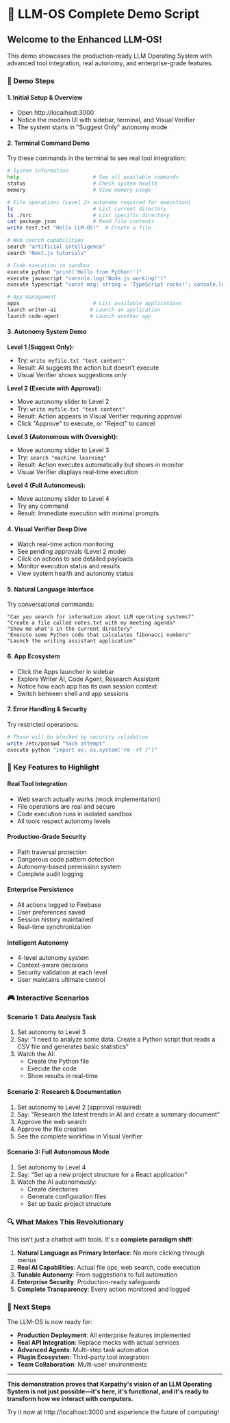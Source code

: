 # 🚀 LLM-OS Complete Demo Script

## Welcome to the Enhanced LLM-OS!

This demo showcases the production-ready LLM Operating System with advanced tool integration, real autonomy, and enterprise-grade features.

### 🎯 Demo Steps

#### 1. **Initial Setup & Overview**
- Open http://localhost:3000
- Notice the modern UI with sidebar, terminal, and Visual Verifier
- The system starts in "Suggest Only" autonomy mode

#### 2. **Terminal Command Demo**
Try these commands in the terminal to see real tool integration:

```bash
# System information
help                        # See all available commands
status                      # Check system health
memory                      # View memory usage

# File operations (Level 2+ autonomy required for execution)
ls                          # List current directory
ls ./src                    # List specific directory
cat package.json            # Read file contents
write test.txt "Hello LLM-OS!"  # Create a file

# Web search capabilities
search "artificial intelligence"
search "Next.js tutorials"

# Code execution in sandbox
execute python "print('Hello from Python!')"
execute javascript "console.log('Node.js working!')"
execute typescript "const msg: string = 'TypeScript rocks!'; console.log(msg);"

# App management
apps                        # List available applications
launch writer-ai           # Launch an application
launch code-agent          # Launch another app
```

#### 3. **Autonomy System Demo**

**Level 1 (Suggest Only):**
- Try: `write myfile.txt "test content"`
- Result: AI suggests the action but doesn't execute
- Visual Verifier shows suggestions only

**Level 2 (Execute with Approval):**
- Move autonomy slider to Level 2
- Try: `write myfile.txt "test content"`
- Result: Action appears in Visual Verifier requiring approval
- Click "Approve" to execute, or "Reject" to cancel

**Level 3 (Autonomous with Oversight):**
- Move autonomy slider to Level 3
- Try: `search "machine learning"`
- Result: Action executes automatically but shows in monitor
- Visual Verifier displays real-time execution

**Level 4 (Full Autonomous):**
- Move autonomy slider to Level 4
- Try any command
- Result: Immediate execution with minimal prompts

#### 4. **Visual Verifier Deep Dive**
- Watch real-time action monitoring
- See pending approvals (Level 2 mode)
- Click on actions to see detailed payloads
- Monitor execution status and results
- View system health and autonomy status

#### 5. **Natural Language Interface**
Try conversational commands:
```
"Can you search for information about LLM operating systems?"
"Create a file called notes.txt with my meeting agenda"
"Show me what's in the current directory"
"Execute some Python code that calculates fibonacci numbers"
"Launch the writing assistant application"
```

#### 6. **App Ecosystem**
- Click the Apps launcher in sidebar
- Explore Writer AI, Code Agent, Research Assistant
- Notice how each app has its own session context
- Switch between shell and app sessions

#### 7. **Error Handling & Security**
Try restricted operations:
```bash
# These will be blocked by security validation
write /etc/passwd "hack attempt"
execute python "import os; os.system('rm -rf /')"
```

### 🌟 Key Features to Highlight

#### **Real Tool Integration**
- Web search actually works (mock implementation)
- File operations are real and secure
- Code execution runs in isolated sandbox
- All tools respect autonomy levels

#### **Production-Grade Security**
- Path traversal protection
- Dangerous code pattern detection
- Autonomy-based permission system
- Complete audit logging

#### **Enterprise Persistence**
- All actions logged to Firebase
- User preferences saved
- Session history maintained
- Real-time synchronization

#### **Intelligent Autonomy**
- 4-level autonomy system
- Context-aware decisions
- Security validation at each level
- User maintains ultimate control

### 🎮 Interactive Scenarios

#### **Scenario 1: Data Analysis Task**
1. Set autonomy to Level 3
2. Say: "I need to analyze some data. Create a Python script that reads a CSV file and generates basic statistics"
3. Watch the AI:
   - Create the Python file
   - Execute the code
   - Show results in real-time

#### **Scenario 2: Research & Documentation**
1. Set autonomy to Level 2 (approval required)
2. Say: "Research the latest trends in AI and create a summary document"
3. Approve the web search
4. Approve the file creation
5. See the complete workflow in Visual Verifier

#### **Scenario 3: Full Autonomous Mode**
1. Set autonomy to Level 4
2. Say: "Set up a new project structure for a React application"
3. Watch the AI autonomously:
   - Create directories
   - Generate configuration files
   - Set up basic project structure

### 🔍 What Makes This Revolutionary

This isn't just a chatbot with tools. It's a **complete paradigm shift**:

1. **Natural Language as Primary Interface**: No more clicking through menus
2. **Real AI Capabilities**: Actual file ops, web search, code execution
3. **Tunable Autonomy**: From suggestions to full automation
4. **Enterprise Security**: Production-ready safeguards
5. **Complete Transparency**: Every action monitored and logged

### 🚀 Next Steps

The LLM-OS is now ready for:
- **Production Deployment**: All enterprise features implemented
- **Real API Integration**: Replace mocks with actual services
- **Advanced Agents**: Multi-step task automation
- **Plugin Ecosystem**: Third-party tool integration
- **Team Collaboration**: Multi-user environments

---

**This demonstration proves that Karpathy's vision of an LLM Operating System is not just possible—it's here, it's functional, and it's ready to transform how we interact with computers.**

Try it now at http://localhost:3000 and experience the future of computing!
